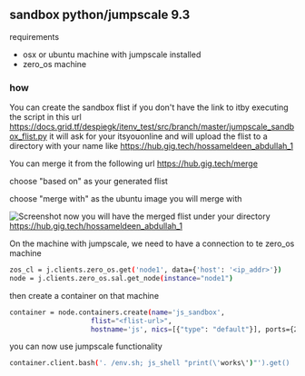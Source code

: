 ## sandbox python/jumpscale 9.3

requirements

- osx or ubuntu machine with jumpscale installed
- zero_os machine

### how

You can create the sandbox flist if you don't have the link to itby executing the script in this url
https://docs.grid.tf/despiegk/itenv_test/src/branch/master/jumpscale_sandbox_flist.py
it will ask for your itsyouonline and will upload the flist to a directory with your name like
https://hub.gig.tech/hossameldeen_abdullah_1

You can merge it from the following url https://hub.gig.tech/merge

choose "based on" as your generated flist

choose "merge with" as the ubuntu image you will merge with

![Screenshot](mergedflist)
now you will have the merged flist under your directory
https://hub.gig.tech/hossameldeen_abdullah_1

On the machine with jumpscale, we need to have a connection to te zero_os machine
```bash
zos_cl = j.clients.zero_os.get('node1', data={'host': '<ip_addr>'})
node = j.clients.zero_os.sal.get_node(instance="node1")
```
then create a container on that machine
```bash
container = node.containers.create(name='js_sandbox',
                    flist="<flist-url>",
                    hostname='js', nics=[{"type": "default"}], ports={2200: 22})
```
you can now use jumpscale functionality
```bash
container.client.bash('. /env.sh; js_shell "print(\'works\')"').get()
```

